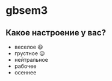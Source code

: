 # gbsem3

## Какое настроение у вас?
* веселое :smiley:
* грустное :unamused:
* нейтральное
* рабочее 
* осеннее
